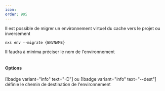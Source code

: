 ```yaml
---
icon: 
order: 995
---
```

Il est possible de migrer un environnement virtuel du cache vers le projet ou inversement

```console
nxs env --migrate {ENVNAME}
```

Il faudra à minima préciser le nom de l'environnement
<br><br>
#### Options

[!badge variant="info" text="-D"] ou [!badge variant="info" text="--dest"] définie le chemin de destination de l'environnement<br>